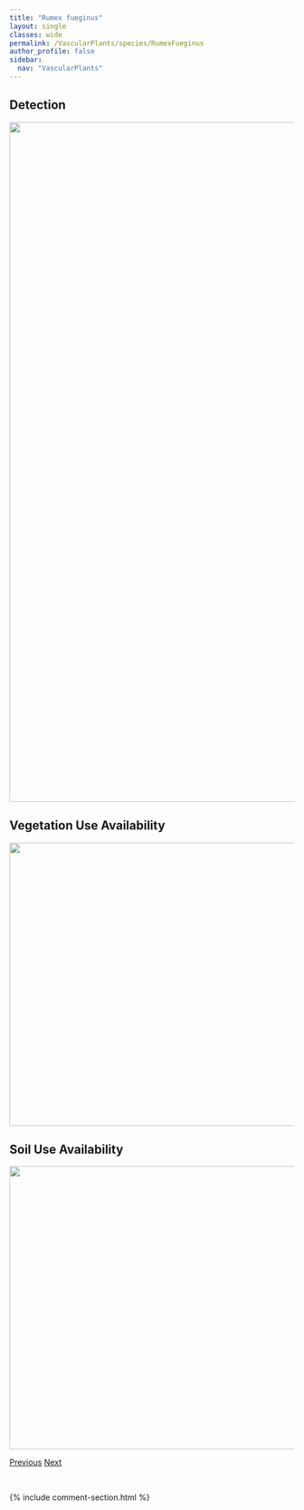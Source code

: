 ```yaml
---
title: "Rumex fueginus"
layout: single
classes: wide
permalink: /VascularPlants/species/RumexFueginus
author_profile: false
sidebar:
  nav: "VascularPlants"
---
```


<h2>Detection</h2>

<a href="https://drive.google.com/uc?export=view&id=1jI0a93Giz1svKCMqas5jOq3mlYaWaaHm">
<img src="https://drive.google.com/uc?export=view&id=1jI0a93Giz1svKCMqas5jOq3mlYaWaaHm" height = "1200" width = "800">
</a>


<h2>Vegetation Use Availability</h2>

<a href="https://drive.google.com/uc?export=view&id=12BnD-_R7YxjrQu82BiwYn0k_-sPu6_QW">
<img src="https://drive.google.com/uc?export=view&id=12BnD-_R7YxjrQu82BiwYn0k_-sPu6_QW" height = "500" width = "1000">
</a>


<h2>Soil Use Availability</h2>

<a href="https://drive.google.com/uc?export=view&id=1Cs4WOddF0Q1Z_WeUsW_-KBwULZFVG5xM">
<img src="https://drive.google.com/uc?export=view&id=1Cs4WOddF0Q1Z_WeUsW_-KBwULZFVG5xM" height = "500" width = "1000">
</a>


<a href="/DevelopmentWebsite/VascularPlants/species/RumexCrispusPseudonatronatus" class="pagination--pager" title="Rumex crispus/pseudonatronatus">Previous</a> <a href="/DevelopmentWebsite/VascularPlants/species/RumexLapponicus" class="pagination--pager" title="Rumex lapponicus">Next</a>

<p>&nbsp;</p>

{% include comment-section.html %}

